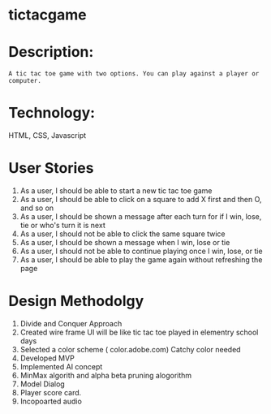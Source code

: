 # tictacgame
# Description:
    A tic tac toe game with two options. You can play against a player or computer.
# Technology:

HTML, CSS, Javascript

# User Stories
1. As a user, I should be able to start a new tic tac toe game
2. As a user, I should be able to click on a square to add  X first  and then O, and so on
3. As a user, I should be shown a message after each turn for if I win, lose, tie or who's turn it is next
4. As a user, I should not be able to click the same square twice
5. As a user, I should be shown a message when I win, lose or tie
6. As a user, I should not be able to continue playing once I win, lose, or tie
7. As a user, I should be able to play the game again without refreshing the page

# Design Methodolgy
1. Divide and Conquer Approach
2. Created wire frame 
   UI will be like tic tac toe played in elementry school days
3. Selected a color scheme ( color.adobe.com)
   Catchy color needed 
4. Developed MVP
5. Implemented AI concept
5. MinMax algorith and alpha beta pruning alogorithm
6. Model Dialog
7. Player score card.
8. Incopoarted audio
